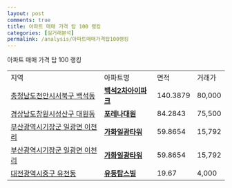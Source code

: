 ```yaml
---
layout: post
comments: true
title: 아파트 매매 가격 탑 100 랭킹
categories: [실거래분석]
permalink: /analysis/아파트매매가격탑100랭킹
---
```


아파트 매매 가격 탑 100 랭킹

<table>
  <tr>
    <td>지역</td>
    <td>아파트명</td>
    <td>면적</td>
    <td>거래가</td>
  </tr>

  <tr>
    <td><a href="/apt/충청남도천안시서북구백석동">충청남도천안시서북구 백석동</a></td>
    <td style="font-weight: bold;"><a href="https://search.naver.com/search.naver?query=백석동 백석2차아이파크">백석2차아이파크</a></td>
    <td>140.3879</td>
    <td>80,000</td>
  </tr>

  <tr>
    <td><a href="/apt/경상남도창원시성산구대원동">경상남도창원시성산구 대원동</a></td>
    <td style="font-weight: bold;"><a href="https://search.naver.com/search.naver?query=대원동 포레나대원">포레나대원</a></td>
    <td>84.2843</td>
    <td>75,500</td>
  </tr>

  <tr>
    <td><a href="/apt/부산광역시기장군일광면 이천리">부산광역시기장군 일광면 이천리</a></td>
    <td style="font-weight: bold;"><a href="https://search.naver.com/search.naver?query=일광면 이천리 가화일광타워">가화일광타워</a></td>
    <td>59.8654</td>
    <td>15,792</td>
  </tr>

  <tr>
    <td><a href="/apt/부산광역시기장군일광면 이천리">부산광역시기장군 일광면 이천리</a></td>
    <td style="font-weight: bold;"><a href="https://search.naver.com/search.naver?query=일광면 이천리 가화일광타워">가화일광타워</a></td>
    <td>59.8654</td>
    <td>15,792</td>
  </tr>

  <tr>
    <td><a href="/apt/대전광역시중구유천동">대전광역시중구 유천동</a></td>
    <td style="font-weight: bold;"><a href="https://search.naver.com/search.naver?query=유천동 유등탑스빌">유등탑스빌</a></td>
    <td>19.67</td>
    <td>4,000</td>
  </tr>

</table>
